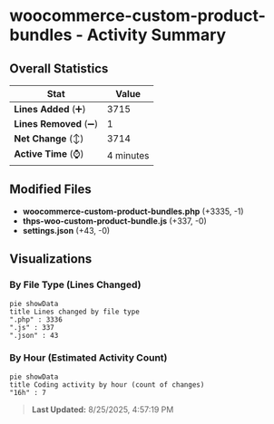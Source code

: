 # woocommerce-custom-product-bundles - Activity Summary 

## Overall Statistics

| Stat                   | Value                                                             |
| ---------------------- | ----------------------------------------------------------------- |
| **Lines Added** (➕)   | 3715                                          |
| **Lines Removed** (➖) | 1                                        |
| **Net Change** (↕)    | 3714                |
| **Active Time** (⌚)   | 4 minutes |


## Modified Files
- **woocommerce-custom-product-bundles.php** (+3335, -1)
- **thps-woo-custom-product-bundle.js** (+337, -0)
- **settings.json** (+43, -0)

## Visualizations

### By File Type (Lines Changed)

```mermaid
pie showData
title Lines changed by file type
".php" : 3336
".js" : 337
".json" : 43
```

### By Hour (Estimated Activity Count)

```mermaid
pie showData
title Coding activity by hour (count of changes)
"16h" : 7
```


> **Last Updated:** 8/25/2025, 4:57:19 PM